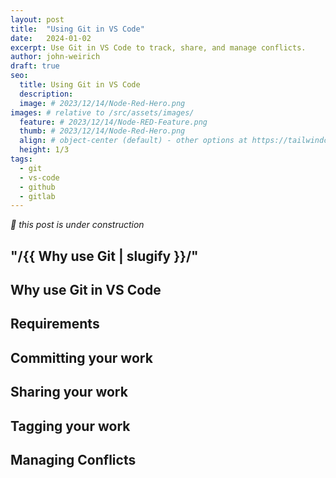 ```yaml
---
layout: post
title:  "Using Git in VS Code"
date:   2024-01-02
excerpt: Use Git in VS Code to track, share, and manage conflicts.
author: john-weirich
draft: true
seo:
  title: Using Git in VS Code
  description:
  image: # 2023/12/14/Node-Red-Hero.png
images: # relative to /src/assets/images/
  feature: # 2023/12/14/Node-RED-Feature.png
  thumb: # 2023/12/14/Node-Red-Hero.png
  align: # object-center (default) - other options at https://tailwindcss.com/docs/object-position
  height: 1/3
tags:
  - git
  - vs-code
  - github
  - gitlab
---
```


*:hammer: this post is under construction*

## "/{{ Why use Git | slugify }}/"
## Why use Git in VS Code
## Requirements
## Committing your work
## Sharing your work
## Tagging your work
## Managing Conflicts